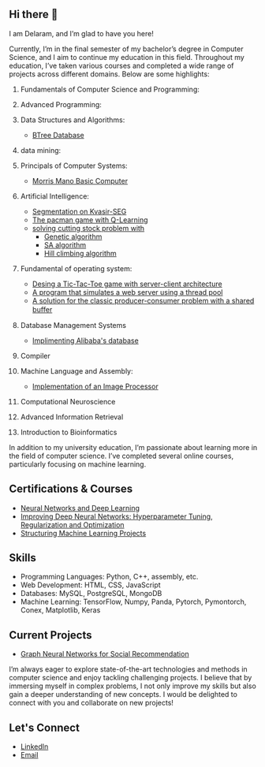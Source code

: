 ## Hi there 👋

I am Delaram, and I’m glad to have you here!

Currently, I’m in the final semester of my bachelor’s degree in Computer Science, and I aim to continue my education in this field. Throughout my education, I’ve taken various courses and completed a wide range of projects across different domains. Below are some highlights:

1) Fundamentals of Computer Science and Programming:
   
3) Advanced Programming:
   
4) Data Structures and Algorithms:
   - [BTree Database](https://github.com/delaramhosseini/BTree-Database)
     
5) data mining:
   
7) Principals of Computer Systems:
   - [Morris Mano Basic Computer](https://github.com/delaramhosseini/Morris-Mano-Basic-Computer)
  
8) Artificial Intelligence:
   - [Segmentation on Kvasir-SEG](https://github.com/delaramhosseini/Segmentation-on-Kvasir-SEG)
   - [The pacman game with Q-Learning](https://github.com/delaramhosseini/The-pacman-game-with-Q-Learning)
   - [solving cutting stock problem with]()
       - [Genetic algorithm]()
       - [SA algorithm]()
       - [Hill climbing algorithm]()

9) Fundamental of operating system:
    - [Desing a Tic-Tac-Toe game with server-client architecture]()
    - [A program that simulates a web server using a thread pool]()
    - [A solution for the classic producer-consumer problem with a shared buﬀer]()
    
10) Database Management Systems
    - [Implimenting Alibaba's database]()
      
12) Compiler
    
14) Machine Language and Assembly:
    - [Implementation of an Image Processor]()
  
11) Computational Neuroscience
    
13) Advanced Information Retrieval

14) Introduction to Bioinformatics

In addition to my university education, I’m passionate about learning more in the field of computer science. I’ve completed several online courses, particularly focusing on machine learning.
## Certifications & Courses
- [Neural Networks and Deep Learning](https://coursera.org/share/c3953380fddac42602f3f6398d31f716)
- [Improving Deep Neural Networks: Hyperparameter Tuning, Regularization and Optimization](https://coursera.org/share/bab199698fafb3ea109333a7ab60d2bf)
- [Structuring Machine Learning Projects](https://coursera.org/share/ff48a333faf011fa91bbe8d4b9f32fa5)

## Skills
- Programming Languages: Python, C++, assembly, etc.
- Web Development: HTML, CSS, JavaScript
- Databases: MySQL, PostgreSQL, MongoDB
- Machine Learning: TensorFlow, Numpy, Panda, Pytorch, Pymontorch, Conex, Matplotlib, Keras

## Current Projects
- [Graph Neural Networks for Social Recommendation]()

I’m always eager to explore state-of-the-art technologies and methods in computer science and enjoy tackling challenging projects. I believe that by immersing myself in complex problems, I not only improve my skills but also gain a deeper understanding of new concepts. I would be delighted to connect with you and collaborate on new projects!

## Let's Connect
- [LinkedIn](https://linkedin.com/in/delaramhosseini)
- [Email](hossienidelaram@gmail.com)






<!--
**delaramhosseini/delaramhosseini** is a ✨ _special_ ✨ repository because its `README.md` (this file) appears on your GitHub profile.

Here are some ideas to get you started:

- 🔭 I’m currently working on ...
- 🌱 I’m currently learning ...
- 👯 I’m looking to collaborate on ...
- 🤔 I’m looking for help with ...
- 💬 Ask me about ...
- 📫 How to reach me: ...
- 😄 Pronouns: ...
- ⚡ Fun fact: ...
-->
